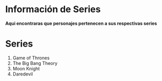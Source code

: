 # Información de Series

**Aqui encontraras que personajes pertenecen a sus respectivas series**

# Series

1. Game of Thrones
2. The Big Bang Theory
3. Moon Knight
4. Daredevil